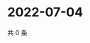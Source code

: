 # 2022-07-04

共 0 条

<!-- BEGIN WEIBO -->
<!-- 最后更新时间 Mon Jul 04 2022 06:00:48 GMT+0800 (China Standard Time) -->

<!-- END WEIBO -->
